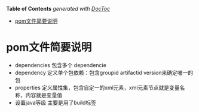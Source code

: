 <!-- START doctoc generated TOC please keep comment here to allow auto update -->
<!-- DON'T EDIT THIS SECTION, INSTEAD RE-RUN doctoc TO UPDATE -->
**Table of Contents**  *generated with [DocToc](https://github.com/thlorenz/doctoc)*

- [pom文件简要说明](#pom%E6%96%87%E4%BB%B6%E7%AE%80%E8%A6%81%E8%AF%B4%E6%98%8E)

<!-- END doctoc generated TOC please keep comment here to allow auto update -->

<!--
 * @Author: WeiHong Ran
 * @Date: 2019-10-18 20:37:40
 * @LastEditors: WeiHong Ran
 * @LastEditTime: 2019-10-18 20:48:48
 * @Description: Nothing
 -->
# pom文件简要说明

- dependencies 包含多个 dependencie
- dependency 定义单个包依赖：包含groupid artifactid version来确定唯一的包
- properties 定义属性集，包含自定一的xml元素，xml元素节点就是变量名称，内容就是变量值
- 设置java等级 主要是用了build标签

